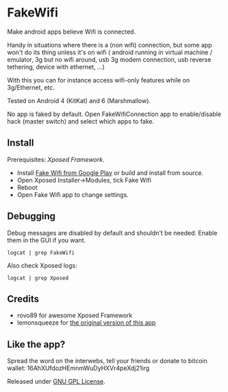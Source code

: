 FakeWifi
==================

Make android apps believe Wifi is connected.

Handy in situations where there is a (non wifi) connection, but some app won't do its thing unless it's on wifi
( android running in virtual machine / emulator, 3g but no wifi around, usb 3g modem connection, usb reverse tethering, device with ethernet, ...)

With this you can for instance access wifi-only features while on 3g/Ethernet, etc.

Tested on Android 4 (KitKat) and 6 (Marshmallow).

No app is faked by default. Open FakeWifiConnection app to enable/disable hack (master switch) and select which apps to fake.

Install
-------
Prerequisites: *Xposed Framework.*

- Install [Fake Wifi from Google Play](https://play.google.com/store/apps/details?id=eu.chylek.adam.fakewifi) or build and install from source.  
- Open Xposed Installer->Modules, tick Fake Wifi  
- Reboot
- Open Fake Wifi app to change settings.

Debugging
---------

Debug messages are disabled by default and shouldn't be needed. Enable them in the GUI if you want.

`logcat | grep FakeWifi`

Also check Xposed logs:

`logcat | grep Xposed`

Credits
-------

- rovo89 for awesome Xposed Framework
- lemonsqueeze for [the original version of this app](https://github.com/lemonsqueeze/FakeWifiConnection/)

Like the app?
-------
Spread the word on the interwebs, tell your friends or donate to bitcoin wallet: 16AhXUfdozHEmnmWuDyHXVr4peXdj21irg

Released under [GNU GPL License](https://raw.github.com/chylek/FakeWifi/master/LICENSE).
